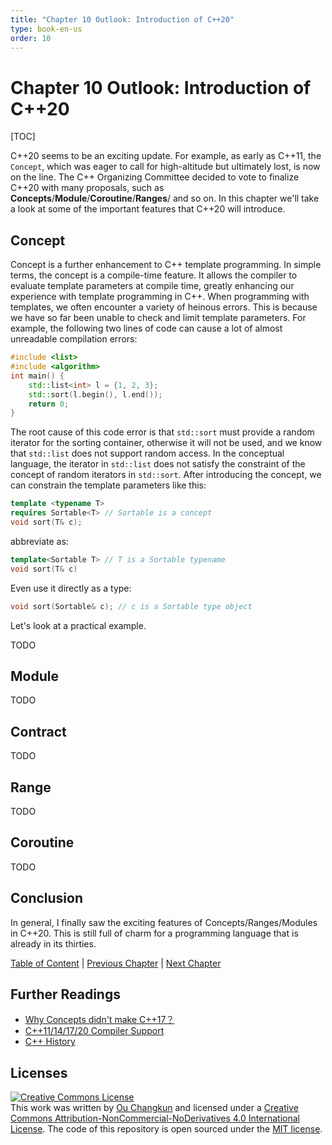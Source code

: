 ```yaml
---
title: "Chapter 10 Outlook: Introduction of C++20"
type: book-en-us
order: 10
---
```


# Chapter 10 Outlook: Introduction of C++20

[TOC]

C++20 seems to be an exciting update.
For example, as early as C++11, the `Concept`, 
which was eager to call for high-altitude but ultimately lost, is now on the line.
The C++ Organizing Committee decided to vote to finalize C++20 with many proposals, 
such as **Concepts**/**Module**/**Coroutine**/**Ranges**/ and so on.
In this chapter we'll take a look at some of the important features that 
C++20 will introduce.

## Concept

Concept is a further enhancement to C++ template programming. 
In simple terms, the concept is a compile-time feature.
It allows the compiler to evaluate template parameters at compile time, 
greatly enhancing our experience with template programming in C++.
When programming with templates, we often encounter a variety of heinous errors.
This is because we have so far been unable to check and limit template parameters.
For example, the following two lines of code can cause a lot of 
almost unreadable compilation errors:

```cpp
#include <list>
#include <algorithm>
int main() {
    std::list<int> l = {1, 2, 3};
    std::sort(l.begin(), l.end());
    return 0;
}
```

The root cause of this code error is that `std::sort` must provide 
a random iterator for the sorting container, otherwise it will not be used, 
and we know that `std::list` does not support random access.
In the conceptual language, the iterator in `std::list` does not satisfy 
the constraint of the concept of random iterators in `std::sort`.
After introducing the concept, we can constrain the template parameters 
like this:

```cpp
template <typename T>
requires Sortable<T> // Sortable is a concept
void sort(T& c);
```

abbreviate as:

```cpp
template<Sortable T> // T is a Sortable typename
void sort(T& c)
```

Even use it directly as a type:

```cpp
void sort(Sortable& c); // c is a Sortable type object
```

Let's look at a practical example.

TODO

## Module

TODO

## Contract

TODO

## Range

TODO

## Coroutine

TODO

## Conclusion

In general, I finally saw the exciting features of Concepts/Ranges/Modules in C++20.
This is still full of charm for a programming language that is already in its thirties.

[Table of Content](./toc.md) | [Previous Chapter](./09-others.md) | [Next Chapter](./appendix1.md)

## Further Readings

- [Why Concepts didn't make C++17？](http://honermann.net/blog/2016/03/06/why-concepts-didnt-make-cxx17/)
- [C++11/14/17/20 Compiler Support](http://en.cppreference.com/w/cpp/compiler_support)
- [C++ History](https://en.cppreference.com/w/cpp/language/history)

## Licenses

<a rel="license" href="http://creativecommons.org/licenses/by-nc-nd/4.0/"><img alt="Creative Commons License" style="border-width:0" src="https://i.creativecommons.org/l/by-nc-nd/4.0/88x31.png" /></a><br />This work was written by [Ou Changkun](https://changkun.de) and licensed under a <a rel="license" href="http://creativecommons.org/licenses/by-nc-nd/4.0/">Creative Commons Attribution-NonCommercial-NoDerivatives 4.0 International License</a>. The code of this repository is open sourced under the [MIT license](../../LICENSE).